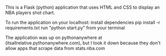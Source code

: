 This is a Flask (python) application that uses HTML and CSS to display an NBA players shot chart.

To run the application on your localhost:
  install dependencies pip install -r requirements.txt
  run "python start.py" from your terminal

The application was up on pythonanywhere at (itsallrelative.pythonanywhere.com), but I took it down because they don't allow apps that scrape data from stats.nba.com
